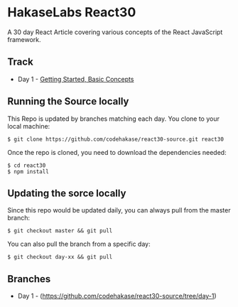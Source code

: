 # HakaseLabs React30
A 30 day React Article covering various concepts of the React JavaScript framework.

## Track
- Day 1 - [Getting Started, Basic Concepts](https://hakaselabs.github.io/2017-09-11/learning-react-day-1)


## Running the Source locally
This Repo is updated by branches matching each day. You clone to your local machine:

```shell
$ git clone https://github.com/codehakase/react30-source.git react30
```
Once the repo is cloned, you need to download the dependencies needed:

```shell 
$ cd react30
$ npm install 
```

## Updating the sorce locally
Since this repo would be updated daily, you can always pull from the master branch:

```git
$ git checkout master && git pull 
```

You can also pull the branch from a specific day:
```git
$ git checkout day-xx && git pull
```

## Branches 
- Day 1 - (https://github.com/codehakase/react30-source/tree/day-1)